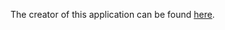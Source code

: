 The creator of this application can be found [here](https://www.printables.com/model/659603-app-to-create-articulated-text-keychain).